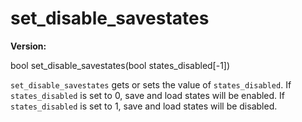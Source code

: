 # set_disable_savestates

**Version:** <VersionInfo dinkhd="1.97+" standalone />&nbsp;<VersionInfo yedink="0.95+" standalone />

<Prototype>bool set_disable_savestates(bool states_disabled[-1])</Prototype>

`set_disable_savestates` gets or sets the value of `states_disabled`. 
If `states_disabled` is set to 0, save and load states will be enabled.
If `states_disabled` is set to 1, save and load states will be disabled.